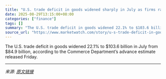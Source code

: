 ```yaml
---
title: "U.S. trade deficit in goods widened sharply in July as firms raced to avoid tariffs"
date: 2025-08-29T13:15:00+08:00
categories: ["finance"]
tags: []
summary: "The U.S. trade deficit in goods widened 22.1% to $103.6 billion in July from $84.9 billion, according to the Commerce Department’s advance estimate released Friday."
source_url: "https://www.marketwatch.com/story/u-s-trade-deficit-in-goods-widened-sharply-in-july-as-firms-raced-to-avoid-tariffs-fe2898b6?mod=mw_rss_topstories"
---
```


The U.S. trade deficit in goods widened 22.1% to $103.6 billion in July from $84.9 billion, according to the Commerce Department’s advance estimate released Friday.

---

*来源: [原文链接](https://www.marketwatch.com/story/u-s-trade-deficit-in-goods-widened-sharply-in-july-as-firms-raced-to-avoid-tariffs-fe2898b6?mod=mw_rss_topstories)*

